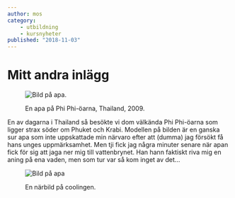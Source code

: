 ```yaml
---
author: mos
category:
    - utbildning
    - kursnyheter
published: "2018-11-03"
---
```

Mitt andra inlägg
==================================

<figure class="figure center">
        <img src="image/apa.jpg?&h=300&crop-to-fit&aspect-ratio=3:1&q=100" alt="Bild på apa."</img>
    <figcaption>
        <p>En apa på Phi Phi-öarna, Thailand, 2009.</p>
    </figcaption>
</figure>

<!--more-->

En av dagarna i Thailand så besökte vi dom välkända Phi Phi-öarna som ligger strax söder om Phuket och Krabi. Modellen på bilden är en ganska sur apa som inte uppskattade min närvaro efter att (dumma) jag försökt få hans unges uppmärksamhet. Men tji fick jag några minuter senare när apan fick för sig att jaga ner mig till vattenbrynet. Han hann faktiskt riva mig en aning på ena vaden, men som tur var så kom inget av det...

<figure class="figure right w25">
        <img src="image/apa.jpg?w=350&area=25,38,30,40&q=100" alt="Bild på apa"></img>
    <figcaption>
        <p>En närbild på coolingen.</p>
    </figcaption>
</figure>
